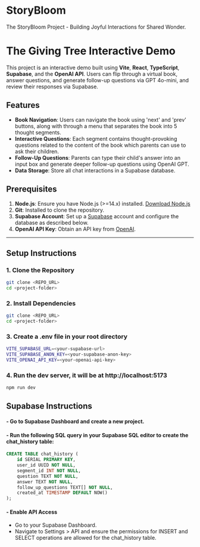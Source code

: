 # StoryBloom
The StoryBloom Project - Building Joyful Interactions for Shared Wonder.

# The Giving Tree Interactive Demo

This project is an interactive demo built using **Vite**, **React**, **TypeScript**, **Supabase**, and the **OpenAI API**. Users can flip through a virtual book, answer questions, and generate follow-up questions via GPT 4o-mini, and review their responses via Supabase.

## Features
- **Book Navigation**: Users can navigate the book using 'next' and 'prev' buttons, along with through a menu that separates the book into 5 thought segments.
- **Interactive Questions**: Each segment contains thought-provoking questions related to the content of the book which parents can use to ask their children.
- **Follow-Up Questions**: Parents can type their child's answer into an input box and generate deeper follow-up questions using OpenAI GPT.
- **Data Storage**: Store all chat interactions in a Supabase database.

## Prerequisites
1. **Node.js**: Ensure you have Node.js (>=14.x) installed. [Download Node.js](https://nodejs.org/)
2. **Git**: Installed to clone the repository.
3. **Supabase Account**: Set up a [Supabase](https://supabase.com/) account and configure the database as described below.
4. **OpenAI API Key**: Obtain an API key from [OpenAI](https://platform.openai.com/).

---

## Setup Instructions

### 1. Clone the Repository
```bash
git clone <REPO_URL>
cd <project-folder>
```
### 2. Install Dependencies
```bash
git clone <REPO_URL>
cd <project-folder>
```
### 3. Create a .env file in your root directory
```bash
VITE_SUPABASE_URL=<your-supabase-url>
VITE_SUPABASE_ANON_KEY=<your-supabase-anon-key>
VITE_OPENAI_API_KEY=<your-openai-api-key>
```
### 4. Run the dev server, it will be at http://localhost:5173
```bash
npm run dev
```

## Supabase Instructions
#### - Go to Supabase Dashboard and create a new project.
#### - Run the following SQL query in your Supabase SQL editor to create the chat_history table:
```sql
CREATE TABLE chat_history (
    id SERIAL PRIMARY KEY,
    user_id UUID NOT NULL,
    segment_id INT NOT NULL,
    question TEXT NOT NULL,
    answer TEXT NOT NULL,
    follow_up_questions TEXT[] NOT NULL,
    created_at TIMESTAMP DEFAULT NOW()
);
```
#### - Enable API Access
- Go to your Supabase Dashboard.
- Navigate to Settings > API and ensure the permissions for INSERT and SELECT operations are allowed for the chat_history table.


